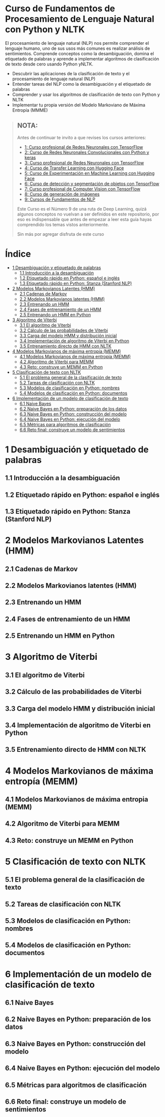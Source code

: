 # Curso de Fundamentos de Procesamiento de Lenguaje Natural con Python y NLTK

El procesamiento de lenguaje natural (NLP) nos permite comprender el lenguaje humano, uno de sus usos más comunes es realizar 
análisis de sentimientos. Comprende conceptos como la desambiguación, domina el etiquetado de palabras y aprende a implementar 
algoritmos de clasificación de texto desde cero usando Python yNLTK.

- Descubrir las aplicaciones de la clasificación de texto y el procesamiento de lenguaje natural (NLP)
- Entender tareas del NLP como la desambiguación y el etiquetado de palabras
- Comprender y usar los algoritmos de clasificación de texto con Python y NLTK
- Implementar tu propia versión del Modelo Markoviano de Máxima Entropía (MMME)


> ## NOTA:
> Antes de continuar te invito a que revises los cursos anteriores:
> - [1: Curso profesional de Redes Neuronales con TensorFlow](https://github.com/ichcanziho/Deep_Learnining_Platzi/tree/master/1%20Curso%20de%20fundamentos%20de%20redes%20neuronales)
> - [2: Curso de Redes Neuronales Convolucionales con Python y keras](https://github.com/ichcanziho/Deep_Learnining_Platzi/tree/master/2%20Curso%20de%20Redes%20Neuronales%20Convolucionales)
> - [3: Curso profesional de Redes Neuronales con TensorFlow](https://github.com/ichcanziho/Deep_Learnining_Platzi/tree/master/3%20Curso%20profesional%20de%20Redes%20Neuronales%20con%20TensorFlow)
> - [4: Curso de Transfer Learning con Hugging Face](https://github.com/ichcanziho/Deep_Learnining_Platzi/tree/master/4%20Curso%20de%20Transfer%20Learning%20con%20Hugging%20Face)
> - [5: Curso de Experimentación en Machine Learning con Hugging Face](https://github.com/ichcanziho/Deep_Learnining_Platzi/tree/master/5%20Curso%20de%20introducci%C3%B3n%20a%20Demos%20de%20Machine%20Learning%20con%20Hugging%20Face)
> - [6: Curso de detección y segmentación de objetos con TensorFlow](https://github.com/ichcanziho/Deep_Learnining_Platzi/tree/master/6%20Curso%20de%20detecci%C3%B3n%20y%20segmentaci%C3%B3n%20de%20objetos%20con%20Tensorflow)
> - [7: Curso profesional de Computer Vision con TensorFlow](https://github.com/ichcanziho/Deep_Learnining_Platzi/tree/master/7%20Curso%20profesional%20de%20Computer%20Vision%20con%20TensorFlow)
> - [8: Curso de generación de imágenes](https://github.com/ichcanziho/Deep_Learnining_Platzi/tree/master/8%20Curso%20de%20generaci%C3%B3n%20de%20im%C3%A1genes)
> - [9: Cursos de Fundamentos de NLP](https://github.com/ichcanziho/Deep_Learnining_Platzi/tree/master/9%20Curso%20de%20Fundamentos%20de%20NLP)
> 
> Este Curso es el Número 9 de una ruta de Deep Learning, quizá algunos conceptos no vuelvan a ser definidos en este repositorio,
> por eso es indispensable que antes de empezar a leer esta guía hayas comprendido los temas vistos anteriormente.
> 
> Sin más por agregar disfruta de este curso

# Índice

- [1 Desambiguación y etiquetado de palabras](#1-desambiguación-y-etiquetado-de-palabras)
  - [1.1 Introducción a la desambiguación](#11-introducción-a-la-desambiguación)
  - [1.2 Etiquetado rápido en Python: español e inglés](#12-etiquetado-rápido-en-python-español-e-inglés)
  - [1.3 Etiquetado rápido en Python: Stanza (Stanford NLP)](#13-etiquetado-rápido-en-python-stanza-stanford-nlp)
- [2 Modelos Markovianos Latentes (HMM)](#2-modelos-markovianos-latentes-hmm)
  - [2.1 Cadenas de Markov](#21-cadenas-de-markov)
  - [2.2 Modelos Markovianos latentes (HMM)](#22-modelos-markovianos-latentes-hmm)
  - [2.3 Entrenando un HMM](#23-entrenando-un-hmm)
  - [2.4 Fases de entrenamiento de un HMM](#24-fases-de-entrenamiento-de-un-hmm)
  - [2.5 Entrenando un HMM en Python](#25-entrenando-un-hmm-en-python)
- [3 Algoritmo de Viterbi](#3-algoritmo-de-viterbi)
  - [3.1 El algoritmo de Viterbi](#31-el-algoritmo-de-viterbi)
  - [3.2 Cálculo de las probabilidades de Viterbi](#32-cálculo-de-las-probabilidades-de-viterbi)
  - [3.3 Carga del modelo HMM y distribución inicial](#33-carga-del-modelo-hmm-y-distribución-inicial)
  - [3.4 Implementación de algoritmo de Viterbi en Python](#34-implementación-de-algoritmo-de-viterbi-en-python)
  - [3.5 Entrenamiento directo de HMM con NLTK](#35-entrenamiento-directo-de-hmm-con-nltk)
- [4 Modelos Markovianos de máxima entropía (MEMM)](#4-modelos-markovianos-de-máxima-entropía-memm)
  - [4.1 Modelos Markovianos de máxima entropia (MEMM)](#41-modelos-markovianos-de-máxima-entropia-memm)
  - [4.2 Algoritmo de Viterbi para MEMM](#42-algoritmo-de-viterbi-para-memm)
  - [4.3 Reto: construye un MEMM en Python](#43-reto-construye-un-memm-en-python)
- [5 Clasificación de texto con NLTK](#5-clasificación-de-texto-con-nltk)
  - [5.1 El problema general de la clasificación de texto](#51-el-problema-general-de-la-clasificación-de-texto)
  - [5.2 Tareas de clasificación con NLTK](#52-tareas-de-clasificación-con-nltk)
  - [5.3 Modelos de clasificación en Python: nombres](#53-modelos-de-clasificación-en-python-nombres)
  - [5.4 Modelos de clasificación en Python: documentos](#54-modelos-de-clasificación-en-python-documentos)
- [6 Implementación de un modelo de clasificación de texto](#6-implementación-de-un-modelo-de-clasificación-de-texto)
  - [6.1 Naive Bayes](#61-naive-bayes)
  - [6.2 Naive Bayes en Python: preparación de los datos](#62-naive-bayes-en-python-preparación-de-los-datos)
  - [6.3 Naive Bayes en Python: construcción del modelo](#63-naive-bayes-en-python-construcción-del-modelo)
  - [6.4 Naive Bayes en Python: ejecución del modelo](#64-naive-bayes-en-python-ejecución-del-modelo)
  - [6.5 Métricas para algoritmos de clasificación](#65-métricas-para-algoritmos-de-clasificación)
  - [6.6 Reto final: construye un modelo de sentimientos](#66-reto-final-construye-un-modelo-de-sentimientos)


# 1 Desambiguación y etiquetado de palabras

## 1.1 Introducción a la desambiguación

## 1.2 Etiquetado rápido en Python: español e inglés

## 1.3 Etiquetado rápido en Python: Stanza (Stanford NLP)

# 2 Modelos Markovianos Latentes (HMM)

## 2.1 Cadenas de Markov

## 2.2 Modelos Markovianos latentes (HMM)

## 2.3 Entrenando un HMM

## 2.4 Fases de entrenamiento de un HMM

## 2.5 Entrenando un HMM en Python

# 3 Algoritmo de Viterbi

## 3.1 El algoritmo de Viterbi

## 3.2 Cálculo de las probabilidades de Viterbi

## 3.3 Carga del modelo HMM y distribución inicial

## 3.4 Implementación de algoritmo de Viterbi en Python

## 3.5 Entrenamiento directo de HMM con NLTK

# 4 Modelos Markovianos de máxima entropía (MEMM)

## 4.1 Modelos Markovianos de máxima entropia (MEMM)

## 4.2 Algoritmo de Viterbi para MEMM

## 4.3 Reto: construye un MEMM en Python

# 5 Clasificación de texto con NLTK

## 5.1 El problema general de la clasificación de texto

## 5.2 Tareas de clasificación con NLTK

## 5.3 Modelos de clasificación en Python: nombres

## 5.4 Modelos de clasificación en Python: documentos

# 6 Implementación de un modelo de clasificación de texto

## 6.1 Naive Bayes

## 6.2 Naive Bayes en Python: preparación de los datos

## 6.3 Naive Bayes en Python: construcción del modelo

## 6.4 Naive Bayes en Python: ejecución del modelo

## 6.5 Métricas para algoritmos de clasificación

## 6.6 Reto final: construye un modelo de sentimientos

